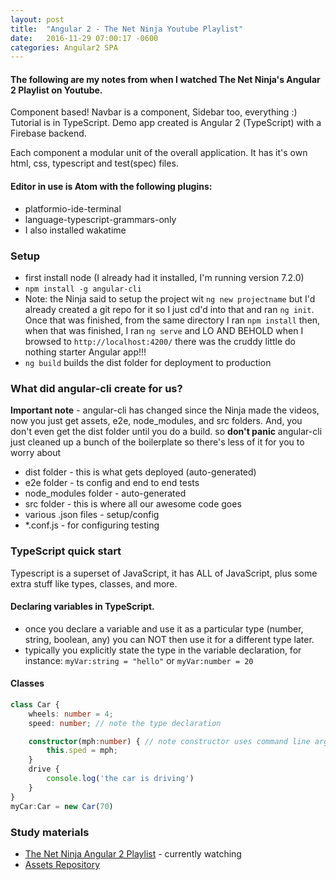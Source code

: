 ```yaml
---
layout: post
title:  "Angular 2 - The Net Ninja Youtube Playlist"
date:   2016-11-29 07:00:17 -0600
categories: Angular2 SPA
---
```


#### The following are my notes from when I watched The Net Ninja's Angular 2 Playlist on Youtube.

Component based! Navbar is a component, Sidebar too, everything :)
Tutorial is in TypeScript. Demo app created is Angular 2 (TypeScript)
with a Firebase backend.

Each component a modular unit of the overall application. It has it's own
html, css, typescript and test(spec) files.

#### Editor in use is Atom with the following plugins:

* platformio-ide-terminal
* language-typescript-grammars-only
* I also installed wakatime

### Setup

* first install node (I already had it installed, I'm running version 
7.2.0)
* `npm install -g angular-cli`
* Note: the Ninja said to setup the project wit `ng new projectname` but
I'd already created a git repo for it so I just cd'd into that and ran
`ng init`. Once that was finished, from the same directory I ran
`npm install` then, when that was finished, I ran `ng serve` and LO AND
BEHOLD when I browsed to `http://localhost:4200/` there was the cruddy
little do nothing starter Angular app!!!
* `ng build` builds the dist folder for deployment to production

### What did angular-cli create for us?

**Important note** - angular-cli has changed since the Ninja
made the videos, now you just get assets, e2e, node_modules, and src 
folders. And, you don't even get the dist folder until you do a
build. so **don't panic** angular-cli just cleaned up a bunch of
the boilerplate so there's less of it for you to worry about

* dist folder - this is what gets deployed (auto-generated)
* e2e folder - ts config and end to end tests
* node_modules folder - auto-generated
* src folder - this is where all our awesome code goes
* various .json files - setup/config
* *.conf.js - for configuring testing

### TypeScript quick start

Typescript is a superset of JavaScript, it has ALL of JavaScript, plus
some extra stuff like types, classes, and more.

#### Declaring variables in TypeScript.

* once you declare a variable and use it as a particular type (number, 
string, boolean, any) you can NOT then use it for a different type later.
* typically you explicitly state the type in the variable declaration,
for instance: `myVar:string = "hello"` or `myVar:number = 20`

#### Classes
``` typescript
class Car {
    wheels: number = 4;
    speed: number; // note the type declaration

    constructor(mph:number) { // note constructor uses command line args
        this.sped = mph;
    }
    drive {
        console.log('the car is driving')
    }
}
myCar:Car = new Car(70)
```

### Study materials

* [The Net Ninja Angular 2 Playlist](https://www.youtube.com/playlist?list=PL4cUxeGkcC9jqhk5RvBiEwHMKSUXPyng0) - currently watching
* [Assets Repository](https://github.com/iamshaunjp/angular-2-playlist)

